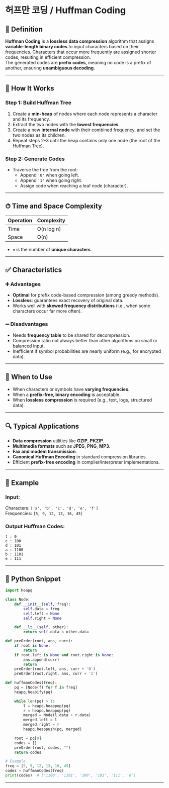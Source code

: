 # 허프만 코딩 / Huffman Coding

## 📌 Definition

**Huffman Coding** is a **lossless data compression** algorithm that assigns **variable-length binary codes** to input characters based on their frequencies. Characters that occur more frequently are assigned shorter codes, resulting in efficient compression.  
The generated codes are **prefix codes**, meaning no code is a prefix of another, ensuring **unambiguous decoding**.

---

## 🧠 How It Works

### Step 1: Build Huffman Tree
1. Create a **min-heap** of nodes where each node represents a character and its frequency.
2. Extract the two nodes with the **lowest frequencies**.
3. Create a new **internal node** with their combined frequency, and set the two nodes as its children.
4. Repeat steps 2–3 until the heap contains only one node (the root of the Huffman Tree).

### Step 2: Generate Codes
- Traverse the tree from the root:
  - Append `'0'` when going left.
  - Append `'1'` when going right.
  - Assign code when reaching a leaf node (character).

---

## ⏱ Time and Space Complexity

| Operation         | Complexity     |
|------------------|----------------|
| Time             | O(n log n)     |
| Space            | O(n)           |

- `n` is the number of **unique characters**.

---

## ✅ Characteristics

### ➕ Advantages
- **Optimal** for prefix code-based compression (among greedy methods).
- **Lossless**: guarantees exact recovery of original data.
- Works well with **skewed frequency distributions** (i.e., when some characters occur far more often).

### ➖ Disadvantages
- Needs **frequency table** to be shared for decompression.
- Compression ratio not always better than other algorithms on small or balanced input.
- Inefficient if symbol probabilities are nearly uniform (e.g., for encrypted data).

---

## 🧭 When to Use

- When characters or symbols have **varying frequencies**.
- When a **prefix-free, binary encoding** is acceptable.
- When **lossless compression** is required (e.g., text, logs, structured data).

---

## 🔍 Typical Applications

- **Data compression** utilities like **GZIP**, **PKZIP**.
- **Multimedia formats** such as **JPEG**, **PNG**, **MP3**.
- **Fax and modem transmission**.
- **Canonical Huffman Encoding** in standard compression libraries.
- Efficient **prefix-free encoding** in compiler/interpreter implementations.

---

## 🧪 Example

### Input:
Characters: `['a', 'b', 'c', 'd', 'e', 'f']`  
Frequencies: `[5, 9, 12, 13, 16, 45]`

### Output Huffman Codes:
```
f : 0
c : 100
d : 101
a : 1100
b : 1101
e : 111
```

---

## 🧾 Python Snippet

```python
import heapq

class Node:
    def __init__(self, freq):
        self.data = freq
        self.left = None
        self.right = None

    def __lt__(self, other):
        return self.data < other.data

def preOrder(root, ans, curr):
    if root is None:
        return
    if root.left is None and root.right is None:
        ans.append(curr)
        return
    preOrder(root.left, ans, curr + '0')
    preOrder(root.right, ans, curr + '1')

def huffmanCodes(freq):
    pq = [Node(f) for f in freq]
    heapq.heapify(pq)

    while len(pq) > 1:
        l = heapq.heappop(pq)
        r = heapq.heappop(pq)
        merged = Node(l.data + r.data)
        merged.left = l
        merged.right = r
        heapq.heappush(pq, merged)

    root = pq[0]
    codes = []
    preOrder(root, codes, "")
    return codes

# Example
freq = [5, 9, 12, 13, 16, 45]
codes = huffmanCodes(freq)
print(codes)  # ['1100', '1101', '100', '101', '111', '0']
```

---
